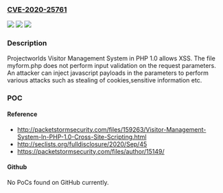 ### [CVE-2020-25761](https://cve.mitre.org/cgi-bin/cvename.cgi?name=CVE-2020-25761)
![](https://img.shields.io/static/v1?label=Product&message=n%2Fa&color=blue)
![](https://img.shields.io/static/v1?label=Version&message=n%2Fa&color=blue)
![](https://img.shields.io/static/v1?label=Vulnerability&message=n%2Fa&color=brighgreen)

### Description

Projectworlds Visitor Management System in PHP 1.0 allows XSS. The file myform.php does not perform input validation on the request parameters. An attacker can inject javascript payloads in the parameters to perform various attacks such as stealing of cookies,sensitive information etc.

### POC

#### Reference
- http://packetstormsecurity.com/files/159263/Visitor-Management-System-In-PHP-1.0-Cross-Site-Scripting.html
- http://seclists.org/fulldisclosure/2020/Sep/45
- https://packetstormsecurity.com/files/author/15149/

#### Github
No PoCs found on GitHub currently.


